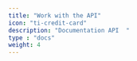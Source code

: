 ```yaml
---
title: "Work with the API"
icon: "ti-credit-card"
description: "Documentation API  "
type : "docs"
weight: 4
---
```

